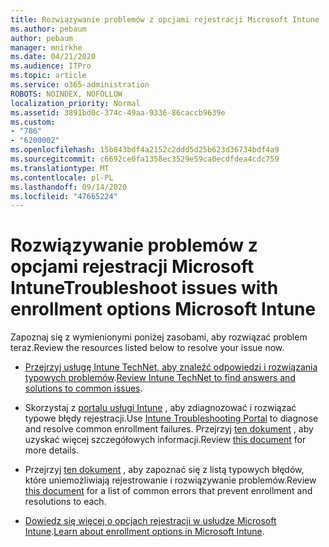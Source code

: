 ```yaml
---
title: Rozwiązywanie problemów z opcjami rejestracji Microsoft Intune
ms.author: pebaum
author: pebaum
manager: mnirkhe
ms.date: 04/21/2020
ms.audience: ITPro
ms.topic: article
ms.service: o365-administration
ROBOTS: NOINDEX, NOFOLLOW
localization_priority: Normal
ms.assetid: 3891bd0c-374c-49aa-9336-86caccb9639e
ms.custom:
- "786"
- "6200002"
ms.openlocfilehash: 15b843bdf4a2152c2ddd5d25b623d36734bdf4a9
ms.sourcegitcommit: c6692ce0fa1358ec3529e59ca0ecdfdea4cdc759
ms.translationtype: MT
ms.contentlocale: pl-PL
ms.lasthandoff: 09/14/2020
ms.locfileid: "47665224"
---
```

# <a name="troubleshoot-issues-with-enrollment-options-microsoft-intune"></a><span data-ttu-id="3f23f-102">Rozwiązywanie problemów z opcjami rejestracji Microsoft Intune</span><span class="sxs-lookup"><span data-stu-id="3f23f-102">Troubleshoot issues with enrollment options Microsoft Intune</span></span>

<span data-ttu-id="3f23f-103">Zapoznaj się z wymienionymi poniżej zasobami, aby rozwiązać problem teraz.</span><span class="sxs-lookup"><span data-stu-id="3f23f-103">Review the resources listed below to resolve your issue now.</span></span>
  
- <span data-ttu-id="3f23f-104">[Przejrzyj usługę Intune TechNet, aby znaleźć odpowiedzi i rozwiązania typowych problemów](https://social.technet.microsoft.com/Forums/home?category=microsoftintune&amp;filter=alltypes&amp;sort=lastpostdesc).</span><span class="sxs-lookup"><span data-stu-id="3f23f-104">[Review Intune TechNet to find answers and solutions to common issues](https://social.technet.microsoft.com/Forums/home?category=microsoftintune&amp;filter=alltypes&amp;sort=lastpostdesc).</span></span>

- <span data-ttu-id="3f23f-105">Skorzystaj z [portalu usługi Intune](https://aka.ms/intunetroubleshooting) , aby zdiagnozować i rozwiązać typowe błędy rejestracji.</span><span class="sxs-lookup"><span data-stu-id="3f23f-105">Use [Intune Troubleshooting Portal](https://aka.ms/intunetroubleshooting) to diagnose and resolve common enrollment failures.</span></span> <span data-ttu-id="3f23f-106">Przejrzyj [ten dokument](https://docs.microsoft.com/intune/help-desk-operators) , aby uzyskać więcej szczegółowych informacji.</span><span class="sxs-lookup"><span data-stu-id="3f23f-106">Review [this document](https://docs.microsoft.com/intune/help-desk-operators) for more details.</span></span>

- <span data-ttu-id="3f23f-107">Przejrzyj [ten dokument](https://docs.microsoft.com/intune-classic/Troubleshoot/troubleshoot-device-enrollment-in-intune) , aby zapoznać się z listą typowych błędów, które uniemożliwiają rejestrowanie i rozwiązywanie problemów.</span><span class="sxs-lookup"><span data-stu-id="3f23f-107">Review [this document](https://docs.microsoft.com/intune-classic/Troubleshoot/troubleshoot-device-enrollment-in-intune) for a list of common errors that prevent enrollment and resolutions to each.</span></span>

- <span data-ttu-id="3f23f-108">[Dowiedz się więcej o opcjach rejestracji w usłudze Microsoft Intune](https://docs.microsoft.com/intune/enrollment-options).</span><span class="sxs-lookup"><span data-stu-id="3f23f-108">[Learn about enrollment options in Microsoft Intune](https://docs.microsoft.com/intune/enrollment-options).</span></span>
